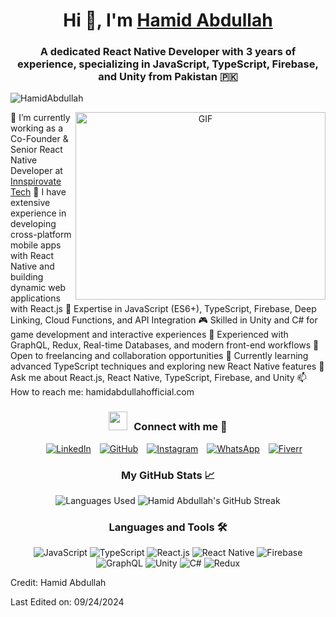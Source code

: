 <h1 align="center">Hi 👋, I'm <a href="https://github.com/HamidAbdullah" target="blank">Hamid Abdullah</a></h1> <h3 align="center">A dedicated React Native Developer with 3 years of experience, specializing in JavaScript, TypeScript, Firebase, and Unity from Pakistan 🇵🇰</h3> <p align="left">
  
  <img src="https://komarev.com/ghpvc/?username=HamidAbdullah&label=Profile%20views&color=0e75b6&style=flat" alt="HamidAbdullah" /> </p> <a target="_blank" align="center"> <img align="right" height="300" width="400" alt="GIF" src="https://media.giphy.com/media/SWoSkN6DxTszqIKEqv/giphy.gif"> </a>
  
🔭 I’m currently working as a Co-Founder & Senior React Native Developer at <a href="https://innspirovatetech.com/" target="blank">Innspirovate Tech</a>
🌱 I have extensive experience in developing cross-platform mobile apps with React Native and building dynamic web applications with React.js
🚀 Expertise in JavaScript (ES6+), TypeScript, Firebase, Deep Linking, Cloud Functions, and API Integration
🎮 Skilled in Unity and C# for game development and interactive experiences
🔧 Experienced with GraphQL, Redux, Real-time Databases, and modern front-end workflows
🤝 Open to freelancing and collaboration opportunities
🌱 Currently learning advanced TypeScript techniques and exploring new React Native features
💬 Ask me about React.js, React Native, TypeScript, Firebase, and Unity
📫 How to reach me: hamidabdullahofficial.com
<br/> <h3 align="center"> <img src="https://media.giphy.com/media/iY8CRBdQXODJSCERIr/giphy.gif" width="30" height="30" style="margin-right: 10px;">Connect with me 🤝 </h3> <p align="center"> <div align="center" class="icons-social" style="margin-left: 10px;"> <a style="margin-left: 10px;" target="_blank" href="https://www.linkedin.com/in/hamid-abdullah-a60407202/"> <img src="https://img.icons8.com/doodle/40/000000/linkedin--v2.png" alt="LinkedIn"></a> <a style="margin-left: 10px;" target="_blank" href="https://github.com/HamidAbdullah"> <img src="https://img.icons8.com/doodle/40/000000/github--v1.png" alt="GitHub"></a> <a style="margin-left: 10px;" target="_blank" href="https://www.instagram.com/hami_siddiqui8/"> <img src="https://img.icons8.com/doodle/40/000000/instagram-new--v2.png" alt="Instagram"></a> <a style="margin-left: 10px;" target="_blank" href="https://api.whatsapp.com/send?phone=923205993283"> <img src="https://img.icons8.com/doodle/40/000000/whatsapp--v2.png" alt="WhatsApp"></a> <a style="margin-left: 10px;" target="_blank" href="https://www.fiverr.com/s/kL5BqqW"> <img src="https://img.icons8.com/?size=40&id=ngc6JsBomclm&format=png&color=000000" alt="Fiverr"></a> </div> </p> <h3 align="center">My GitHub Stats 📈</h3> <p align="center"> <img src="https://github-readme-stats.vercel.app/api/top-langs/?username=HamidAbdullah&layout=compact" alt="Languages Used" /> <img src="https://github-readme-streak-stats.herokuapp.com/?user=HamidAbdullah&theme=radical" alt="Hamid Abdullah's GitHub Streak" /> </p> <h3 align="center">Languages and Tools 🛠️</h3> <p align="center"> <img src="https://img.shields.io/badge/JavaScript-ES6+-yellow?style=for-the-badge&logo=javascript" alt="JavaScript" /> <img src="https://img.shields.io/badge/TypeScript-Advanced-blue?style=for-the-badge&logo=typescript" alt="TypeScript" /> <img src="https://img.shields.io/badge/React.js-React-blue?style=for-the-badge&logo=react" alt="React.js" /> <img src="https://img.shields.io/badge/React_Native-React%20Native-blue?style=for-the-badge&logo=react" alt="React Native" /> <img src="https://img.shields.io/badge/Firebase-Real%20Time%20Database-yellow?style=for-the-badge&logo=firebase" alt="Firebase" /> <img src="https://img.shields.io/badge/GraphQL-API%20Integration-blue?style=for-the-badge&logo=graphql" alt="GraphQL" /> <img src="https://img.shields.io/badge/Unity-Game%20Development-black?style=for-the-badge&logo=unity" alt="Unity" /> <img src="https://img.shields.io/badge/C%23-Game%20Scripting-black?style=for-the-badge&logo=csharp" alt="C#" /> <img src="https://img.shields.io/badge/Redux-State%20Management-blue?style=for-the-badge&logo=redux" alt="Redux" /> </p>
Credit: Hamid Abdullah

Last Edited on: 09/24/2024


